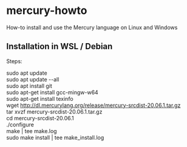# mercury-howto
How-to install and use the Mercury language on Linux and Windows

## Installation in WSL / Debian

Steps:

  sudo apt update  
  sudo apt update --all  
  sudo apt install git  
  sudo apt-get install gcc-mingw-w64  
  sudo apt-get install texinfo  
  wget http://dl.mercurylang.org/release/mercury-srcdist-20.06.1.tar.gz  
  tar xvzf mercury-srcdist-20.06.1.tar.gz  
  cd mercury-srcdist-20.06.1  
  ./configure  
  make | tee make.log  
  sudo make install | tee make_install.log  
